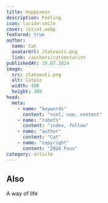 ```yaml
---
title: Happiness
description: Feeling
icon: lucide:smile
cover: /picat.webp
featured: true
author:
  name: Cat
  avatarUrl: /Cateouti.png
  link: /authors/catventurist
publishedAt: 19.07.2024
image:
  src: /Cateouti.png
  alt: Catpic
  width: 400
  height: 300
head:
  meta:
    - name: "keywords"
      content: "nuxt, vue, content"
    - name: "robots"
      content: "index, follow"
    - name: "author"
      content: "Cat"
    - name: "copyright"
      content: "2024 Foss"
category: article
---
```


## Also
A way of life